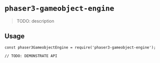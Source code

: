 # `phaser3-gameobject-engine`

> TODO: description

## Usage

```
const phaser3GameobjectEngine = require('phaser3-gameobject-engine');

// TODO: DEMONSTRATE API
```
